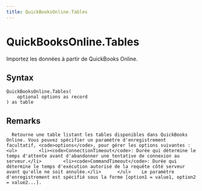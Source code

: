 ```yaml
---
title: QuickBooksOnline.Tables
---
```


# QuickBooksOnline.Tables


Importez les données à partir de QuickBooks Online.


## Syntax

```powerquery
QuickBooksOnline.Tables(
    optional options as record
) as table
```


## Remarks

      Retourne une table listant les tables disponibles dans QuickBooks Online. Vous pouvez spécifier un paramètre d'enregistrement facultatif, <code>options</code>, pour gérer les options suivantes :      <ul>        <li><code>ConnectionTimeout</code>: Durée qui détermine le temps d'attente avant d'abandonner une tentative de connexion au serveur.</li>        <li><code>CommandTimeout</code>: Durée qui détermine le temps d'exécution autorisé de la requête côté serveur avant qu'elle ne soit annulée.</li>      </ul>    Le paramètre d'enregistrement est spécifié sous la forme [option1 = value1, option2 = value2...].    


